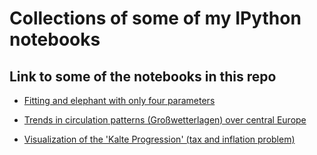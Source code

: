# Collections of some of my IPython notebooks

## Link to some of the notebooks in this repo

* [Fitting and elephant with only four parameters](http://nbviewer.ipython.org/github/cchwala/ipynbs/blob/master/misc/Fitting%20an%20elephant.ipynb)

* [Trends in circulation patterns (Großwetterlagen) over central Europe](http://nbviewer.ipython.org/github/cchwala/ipynbs/blob/master/climate/Grosswetterlagen%201881-1998.ipynb)

* [Visualization of the 'Kalte Progression' (tax and inflation problem)](http://nbviewer.ipython.org/urls/raw2.github.com/cchwala/ipynbs/master/misc/Kalte%20Progression.ipynb?create=1)
